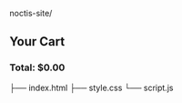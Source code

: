 noctis-site/
<section id="cart" class="section alt">
  <h2>Your Cart</h2>
  <div id="cart-items"></div>
  <h3 id="cart-total">Total: $0.00</h3>
</section>
├── index.html
├── style.css
└── script.js
